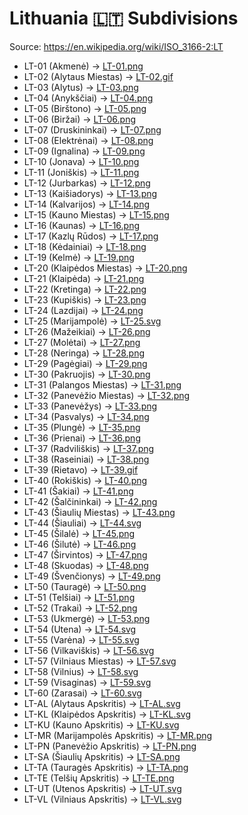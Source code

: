 # Lithuania 🇱🇹 Subdivisions

Source: https://en.wikipedia.org/wiki/ISO_3166-2:LT

* LT-01 (Akmenė) -> [LT-01.png](https://github.com/amckenna41/iso3166-flag-icons/blob/main/iso3166-2-icons/LT/LT-01.png)
* LT-02 (Alytaus Miestas) -> [LT-02.gif](https://github.com/amckenna41/iso3166-flag-icons/blob/main/iso3166-2-icons/LT/LT-02.gif)
* LT-03 (Alytus) -> [LT-03.png](https://github.com/amckenna41/iso3166-flag-icons/blob/main/iso3166-2-icons/LT/LT-03.png)
* LT-04 (Anykščiai) -> [LT-04.png](https://github.com/amckenna41/iso3166-flag-icons/blob/main/iso3166-2-icons/LT/LT-04.png)
* LT-05 (Birštono) -> [LT-05.png](https://github.com/amckenna41/iso3166-flag-icons/blob/main/iso3166-2-icons/LT/LT-05.png)
* LT-06 (Biržai) -> [LT-06.png](https://github.com/amckenna41/iso3166-flag-icons/blob/main/iso3166-2-icons/LT/LT-06.png)
* LT-07 (Druskininkai) -> [LT-07.png](https://github.com/amckenna41/iso3166-flag-icons/blob/main/iso3166-2-icons/LT/LT-07.png)
* LT-08 (Elektrėnai) -> [LT-08.png](https://github.com/amckenna41/iso3166-flag-icons/blob/main/iso3166-2-icons/LT/LT-08.png)
* LT-09 (Ignalina) -> [LT-09.png](https://github.com/amckenna41/iso3166-flag-icons/blob/main/iso3166-2-icons/LT/LT-09.png)
* LT-10 (Jonava) -> [LT-10.png](https://github.com/amckenna41/iso3166-flag-icons/blob/main/iso3166-2-icons/LT/LT-10.png)
* LT-11 (Joniškis) -> [LT-11.png](https://github.com/amckenna41/iso3166-flag-icons/blob/main/iso3166-2-icons/LT/LT-11.png)
* LT-12 (Jurbarkas) -> [LT-12.png](https://github.com/amckenna41/iso3166-flag-icons/blob/main/iso3166-2-icons/LT/LT-12.png)
* LT-13 (Kaišiadorys) -> [LT-13.png](https://github.com/amckenna41/iso3166-flag-icons/blob/main/iso3166-2-icons/LT/LT-13.png)
* LT-14 (Kalvarijos) -> [LT-14.png](https://github.com/amckenna41/iso3166-flag-icons/blob/main/iso3166-2-icons/LT/LT-14.png)
* LT-15 (Kauno Miestas) -> [LT-15.png](https://github.com/amckenna41/iso3166-flag-icons/blob/main/iso3166-2-icons/LT/LT-15.png)
* LT-16 (Kaunas) -> [LT-16.png](https://github.com/amckenna41/iso3166-flag-icons/blob/main/iso3166-2-icons/LT/LT-16.png)
* LT-17 (Kazlų Rūdos) -> [LT-17.png](https://github.com/amckenna41/iso3166-flag-icons/blob/main/iso3166-2-icons/LT/LT-17.png)
* LT-18 (Kėdainiai) -> [LT-18.png](https://github.com/amckenna41/iso3166-flag-icons/blob/main/iso3166-2-icons/LT/LT-18.png)
* LT-19 (Kelmė) -> [LT-19.png](https://github.com/amckenna41/iso3166-flag-icons/blob/main/iso3166-2-icons/LT/LT-19.png)
* LT-20 (Klaipėdos Miestas) -> [LT-20.png](https://github.com/amckenna41/iso3166-flag-icons/blob/main/iso3166-2-icons/LT/LT-20.png)
* LT-21 (Klaipėda) -> [LT-21.png](https://github.com/amckenna41/iso3166-flag-icons/blob/main/iso3166-2-icons/LT/LT-21.png)
* LT-22 (Kretinga) -> [LT-22.png](https://github.com/amckenna41/iso3166-flag-icons/blob/main/iso3166-2-icons/LT/LT-22.png)
* LT-23 (Kupiškis) -> [LT-23.png](https://github.com/amckenna41/iso3166-flag-icons/blob/main/iso3166-2-icons/LT/LT-23.png)
* LT-24 (Lazdijai) -> [LT-24.png](https://github.com/amckenna41/iso3166-flag-icons/blob/main/iso3166-2-icons/LT/LT-24.png)
* LT-25 (Marijampolė) -> [LT-25.svg](https://github.com/amckenna41/iso3166-flag-icons/blob/main/iso3166-2-icons/LT/LT-25.svg)
* LT-26 (Mažeikiai) -> [LT-26.png](https://github.com/amckenna41/iso3166-flag-icons/blob/main/iso3166-2-icons/LT/LT-26.png)
* LT-27 (Molėtai) -> [LT-27.png](https://github.com/amckenna41/iso3166-flag-icons/blob/main/iso3166-2-icons/LT/LT-27.png)
* LT-28 (Neringa) -> [LT-28.png](https://github.com/amckenna41/iso3166-flag-icons/blob/main/iso3166-2-icons/LT/LT-28.png)
* LT-29 (Pagėgiai) -> [LT-29.png](https://github.com/amckenna41/iso3166-flag-icons/blob/main/iso3166-2-icons/LT/LT-29.png)
* LT-30 (Pakruojis) -> [LT-30.png](https://github.com/amckenna41/iso3166-flag-icons/blob/main/iso3166-2-icons/LT/LT-30.png)
* LT-31 (Palangos Miestas) -> [LT-31.png](https://github.com/amckenna41/iso3166-flag-icons/blob/main/iso3166-2-icons/LT/LT-31.png)
* LT-32 (Panevėžio Miestas) -> [LT-32.png](https://github.com/amckenna41/iso3166-flag-icons/blob/main/iso3166-2-icons/LT/LT-32.png)
* LT-33 (Panevėžys) -> [LT-33.png](https://github.com/amckenna41/iso3166-flag-icons/blob/main/iso3166-2-icons/LT/LT-33.png)
* LT-34 (Pasvalys) -> [LT-34.png](https://github.com/amckenna41/iso3166-flag-icons/blob/main/iso3166-2-icons/LT/LT-34.png)
* LT-35 (Plungė) -> [LT-35.png](https://github.com/amckenna41/iso3166-flag-icons/blob/main/iso3166-2-icons/LT/LT-35.png)
* LT-36 (Prienai) -> [LT-36.png](https://github.com/amckenna41/iso3166-flag-icons/blob/main/iso3166-2-icons/LT/LT-36.png)
* LT-37 (Radviliškis) -> [LT-37.png](https://github.com/amckenna41/iso3166-flag-icons/blob/main/iso3166-2-icons/LT/LT-37.png)
* LT-38 (Raseiniai) -> [LT-38.png](https://github.com/amckenna41/iso3166-flag-icons/blob/main/iso3166-2-icons/LT/LT-38.png)
* LT-39 (Rietavo) -> [LT-39.gif](https://github.com/amckenna41/iso3166-flag-icons/blob/main/iso3166-2-icons/LT/LT-39.gif)
* LT-40 (Rokiškis) -> [LT-40.png](https://github.com/amckenna41/iso3166-flag-icons/blob/main/iso3166-2-icons/LT/LT-40.png)
* LT-41 (Šakiai) -> [LT-41.png](https://github.com/amckenna41/iso3166-flag-icons/blob/main/iso3166-2-icons/LT/LT-41.png)
* LT-42 (Šalčininkai) -> [LT-42.png](https://github.com/amckenna41/iso3166-flag-icons/blob/main/iso3166-2-icons/LT/LT-42.png)
* LT-43 (Šiaulių Miestas) -> [LT-43.png](https://github.com/amckenna41/iso3166-flag-icons/blob/main/iso3166-2-icons/LT/LT-43.png)
* LT-44 (Šiauliai) -> [LT-44.svg](https://github.com/amckenna41/iso3166-flag-icons/blob/main/iso3166-2-icons/LT/LT-44.svg)
* LT-45 (Šilalė) -> [LT-45.png](https://github.com/amckenna41/iso3166-flag-icons/blob/main/iso3166-2-icons/LT/LT-45.png)
* LT-46 (Šilutė) -> [LT-46.png](https://github.com/amckenna41/iso3166-flag-icons/blob/main/iso3166-2-icons/LT/LT-46.png)
* LT-47 (Širvintos) -> [LT-47.png](https://github.com/amckenna41/iso3166-flag-icons/blob/main/iso3166-2-icons/LT/LT-47.png)
* LT-48 (Skuodas) -> [LT-48.png](https://github.com/amckenna41/iso3166-flag-icons/blob/main/iso3166-2-icons/LT/LT-48.png)
* LT-49 (Švenčionys) -> [LT-49.png](https://github.com/amckenna41/iso3166-flag-icons/blob/main/iso3166-2-icons/LT/LT-49.png)
* LT-50 (Tauragė) -> [LT-50.png](https://github.com/amckenna41/iso3166-flag-icons/blob/main/iso3166-2-icons/LT/LT-50.png)
* LT-51 (Telšiai) -> [LT-51.png](https://github.com/amckenna41/iso3166-flag-icons/blob/main/iso3166-2-icons/LT/LT-51.png)
* LT-52 (Trakai) -> [LT-52.png](https://github.com/amckenna41/iso3166-flag-icons/blob/main/iso3166-2-icons/LT/LT-52.png)
* LT-53 (Ukmergė) -> [LT-53.png](https://github.com/amckenna41/iso3166-flag-icons/blob/main/iso3166-2-icons/LT/LT-53.png)
* LT-54 (Utena) -> [LT-54.svg](https://github.com/amckenna41/iso3166-flag-icons/blob/main/iso3166-2-icons/LT/LT-54.svg)
* LT-55 (Varėna) -> [LT-55.svg](https://github.com/amckenna41/iso3166-flag-icons/blob/main/iso3166-2-icons/LT/LT-55.svg)
* LT-56 (Vilkaviškis) -> [LT-56.svg](https://github.com/amckenna41/iso3166-flag-icons/blob/main/iso3166-2-icons/LT/LT-56.svg)
* LT-57 (Vilniaus Miestas) -> [LT-57.svg](https://github.com/amckenna41/iso3166-flag-icons/blob/main/iso3166-2-icons/LT/LT-57.svg)
* LT-58 (Vilnius) -> [LT-58.svg](https://github.com/amckenna41/iso3166-flag-icons/blob/main/iso3166-2-icons/LT/LT-58.svg)
* LT-59 (Visaginas) -> [LT-59.svg](https://github.com/amckenna41/iso3166-flag-icons/blob/main/iso3166-2-icons/LT/LT-59.svg)
* LT-60 (Zarasai) -> [LT-60.svg](https://github.com/amckenna41/iso3166-flag-icons/blob/main/iso3166-2-icons/LT/LT-60.svg)
* LT-AL (Alytaus Apskritis) -> [LT-AL.svg](https://github.com/amckenna41/iso3166-flag-icons/blob/main/iso3166-2-icons/LT/LT-AL.svg)
* LT-KL (Klaipėdos Apskritis) -> [LT-KL.svg](https://github.com/amckenna41/iso3166-flag-icons/blob/main/iso3166-2-icons/LT/LT-KL.svg)
* LT-KU (Kauno Apskritis) -> [LT-KU.svg](https://github.com/amckenna41/iso3166-flag-icons/blob/main/iso3166-2-icons/LT/LT-KU.svg)
* LT-MR (Marijampolės Apskritis) -> [LT-MR.png](https://github.com/amckenna41/iso3166-flag-icons/blob/main/iso3166-2-icons/LT/LT-MR.png)
* LT-PN (Panevėžio Apskritis) -> [LT-PN.png](https://github.com/amckenna41/iso3166-flag-icons/blob/main/iso3166-2-icons/LT/LT-PN.png)
* LT-SA (Šiaulių Apskritis) -> [LT-SA.png](https://github.com/amckenna41/iso3166-flag-icons/blob/main/iso3166-2-icons/LT/LT-SA.png)
* LT-TA (Tauragės Apskritis) -> [LT-TA.png](https://github.com/amckenna41/iso3166-flag-icons/blob/main/iso3166-2-icons/LT/LT-TA.png)
* LT-TE (Telšių Apskritis) -> [LT-TE.png](https://github.com/amckenna41/iso3166-flag-icons/blob/main/iso3166-2-icons/LT/LT-TE.png)
* LT-UT (Utenos Apskritis) -> [LT-UT.svg](https://github.com/amckenna41/iso3166-flag-icons/blob/main/iso3166-2-icons/LT/LT-UT.svg)
* LT-VL (Vilniaus Apskritis) -> [LT-VL.svg](https://github.com/amckenna41/iso3166-flag-icons/blob/main/iso3166-2-icons/LT/LT-VL.svg)
